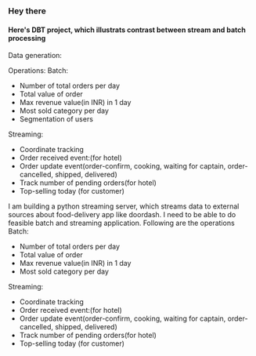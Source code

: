 ### Hey there

#### Here's DBT project, which illustrats contrast between stream and batch processing

Data generation:

Operations:
Batch:

- Number of total orders per day
- Total value of order
- Max revenue value(in INR) in 1 day
- Most sold category per day
- Segmentation of users

Streaming:

- Coordinate tracking
- Order received event:(for hotel)
- Order update event(order-confirm, cooking, waiting for captain, order-cancelled, shipped, delivered)
- Track number of pending orders(for hotel)
- Top-selling today (for customer)

I am building a python streaming server, which streams data to external sources about food-delivery app like doordash. I need to be able to do feasible batch and streaming application. Following are the operations Batch:

- Number of total orders per day
- Total value of order
- Max revenue value(in INR) in 1 day
- Most sold category per day

Streaming:

- Coordinate tracking
- Order received event:(for hotel)
- Order update event(order-confirm, cooking, waiting for captain, order-cancelled, shipped, delivered)
- Track number of pending orders(for hotel)
- Top-selling today (for customer)
